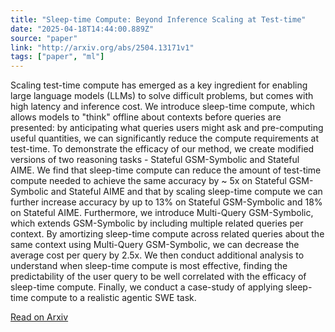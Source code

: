 ```yaml
---
title: "Sleep-time Compute: Beyond Inference Scaling at Test-time"
date: "2025-04-18T14:44:00.889Z"
source: "paper"
link: "http://arxiv.org/abs/2504.13171v1"
tags: ["paper", "ml"]
---
```


Scaling test-time compute has emerged as a key ingredient for enabling large language models (LLMs) to solve difficult problems, but comes with high latency and inference cost. We introduce sleep-time compute, which allows models to \"think\" offline about contexts before queries are presented: by anticipating what queries users might ask and pre-computing useful quantities, we can significantly reduce the compute requirements at test-time. To demonstrate the efficacy of our method, we create modified versions of two reasoning tasks - Stateful GSM-Symbolic and Stateful AIME. We find that sleep-time compute can reduce the amount of test-time compute needed to achieve the same accuracy by ~ 5x on Stateful GSM-Symbolic and Stateful AIME and that by scaling sleep-time compute we can further increase accuracy by up to 13% on Stateful GSM-Symbolic and 18% on Stateful AIME. Furthermore, we introduce Multi-Query GSM-Symbolic, which extends GSM-Symbolic by including multiple related queries per context. By amortizing sleep-time compute across related queries about the same context using Multi-Query GSM-Symbolic, we can decrease the average cost per query by 2.5x. We then conduct additional analysis to understand when sleep-time compute is most effective, finding the predictability of the user query to be well correlated with the efficacy of sleep-time compute. Finally, we conduct a case-study of applying sleep-time compute to a realistic agentic SWE task.

[Read on Arxiv](http://arxiv.org/abs/2504.13171v1)

